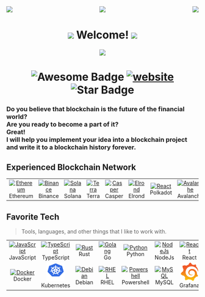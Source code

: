 <div align="center">
<a align="center" href="https://github.com/kyoheiito2117"><img src="https://readme-typing-svg.herokuapp.com/?lines=Welcome%20to%20My%20Github!;Full-Stack%20Blockchain%20Developer;6+%2B%20years%20of%20hands-on%20experience;&center=true&width=800&height=45"></a>

<img align="left" src="https://visitor-badge.laobi.icu/badge?page_id=kyoheiito2117.kyoheiito2117" />
<img align="right" src="https://img.shields.io/github/followers/kyoheiito2117?label=Follow&style=social" />

<h1><img src="https://gdi-nyc.github.io/intro-to-git-and-github/images/git-daft-punk-1.gif" height="60" /> Welcome! <img src="https://gdi-nyc.github.io/intro-to-git-and-github/images/git-daft-punk-1.gif" height="60" /></h1>
</div>
<p align="center">
  <img align="center" src="https://www.blockchaindevelopmentagency.com/images/dapp-development.jpg" style = "width: -webkit-fill-available;"/>
</p>
<h1 align="center">
  <img src="https://cdn.rawgit.com/sindresorhus/awesome/d7305f38d29fed78fa85652e3a63e154dd8e8829/media/badge.svg" alt="Awesome Badge"/>
  <a href="/"><img src="https://img.shields.io/static/v1?label=&labelColor=505050&message=findwork&color=%230076D6&style=flat&logo=google-chrome&logoColor=%230076D6" alt="website"/></a>
  <img src="https://img.shields.io/static/v1?label=%F0%9F%8C%9F&message=If%20Useful&style=style=flat&color=BC4E99" alt="Star Badge"/></a>
</h1>
<p>
<h3>
Do you believe that blockchain is the future of the financial world?<br>
Are you ready to become a part of it?<br>
Great!<br>
I will help you implement your idea into a blockchain project and write it to a blockchain history forever.<br>
</h3>
</p>

<h2 align="left" id="macropower-tech">Experienced Blockchain Network</h2>

<table>
  <tr>
    <td align="center" width="96">
      <a href="#macropower-tech">
        <img src="https://encrypted-tbn0.gstatic.com/images?q=tbn:ANd9GcQBUCvl89tSAMKbnSZqc9itD8CqFMpaModsxA&usqp=CAU" width="48" height="48" alt="Ethereum" />
      </a>
      <br>Ethereum
    </td>
    <td align="center" width="96">
      <a href="#macropower-tech">
        <img src="https://encrypted-tbn0.gstatic.com/images?q=tbn:ANd9GcQ0bukCY968PkxsM2v3W7dLuMvkSjS1Ni65vQ&usqp=CAU" width="48" height="48" alt="Binance" />
      </a>
      <br>Binance
    </td>
    <td align="center" width="96">
      <a href="#macropower-tech">
        <img src="./img/solana.png" width="48" height="48" alt="Solana" />
      </a>
      <br>Solana
    </td>
    <td align="center" width="96">
      <a href="#macropower-tech">
        <img src="https://miro.medium.com/max/3150/1*iXlKV_1vNPx2y3xV-tXrWg.png" width="48" height="48" alt="Terra" />
      </a>
      <br>Terra
    </td>
    <td align="center" width="96">
      <a href="#macropower-tech">
        <img src="https://cryptologos.cc/logos/casper-cspr-logo.png" width="48" height="48" alt="Casper" />
      </a>
      <br>Casper
    </td>
    <td align="center" width="96">
      <a href="#macropower-tech">
        <img src="https://cdn.iconscout.com/icon/premium/png-256-thumb/elrond-4441349-3679644.png" width="48" height="48" alt="Elrond" />
      </a>
      <br>Elrond
    </td>
    <td align="center" width="96">
      <a href="#macropower-tech" >
        <img src="https://encrypted-tbn0.gstatic.com/images?q=tbn:ANd9GcS3plj3648_HE4GOntwzMxwsGq9Ro9qf-wx9w&usqp=CAU" width="48" height="48" alt="React" />
      </a>
      <br>Polkadot
    </td>
    <td align="center" width="96">
      <a href="#macropower-tech">
        <img src="https://encrypted-tbn0.gstatic.com/images?q=tbn:ANd9GcR4pf4JAFjfEhB5VY0-TJH4Y1aLS-BPCdddsw&usqp=CAU" width="48" height="48" alt="Avalanche" />
      </a>
      <br>Avalanche
    </td>
    <td align="center" width="96">
      <a href="#macropower-tech">
        <img src="https://encrypted-tbn0.gstatic.com/images?q=tbn:ANd9GcQgwyOAYn_Z1BalQYMfN8zVqwenavJVSO9SUZ1rz0ZerShW-5Ubzf6U96kLODC-ta2bVks&usqp=CAU" width="48" height="48" alt="Polygon" />
      </a>
      <br>Polygon
    </td>
  </tr>
  </table>
  
<h2 align="left" id="macropower-tech">Favorite Tech</h2>

> Tools, languages, and other things that I like to work with.

<table>
  <tr>
    <td align="center" width="96">
      <a href="#macropower-tech">
        <img src="./img/javascript-original.svg" width="48" height="48" alt="JavaScript" />
      </a>
      <br>JavaScript
    </td>
    <td align="center" width="96">
      <a href="#macropower-tech">
        <img src="./img/typescript-original.svg" width="48" height="48" alt="TypeScript" />
      </a>
      <br>TypeScript
    </td>
    <td align="center" width="96">
      <a href="#macropower-tech">
        <img src="./img/rust.png" width="72" height="48" alt="Rust" />
      </a>
      <br>Rust
    </td>
    <td align="center" width="96">
      <a href="#macropower-tech">
        <img src="./img/go-flat.svg" width="48" height="48" alt="Golang" />
      </a>
      <br>Go
    </td>
    <td align="center" width="96">
      <a href="#macropower-tech">
        <img src="./img/python-original.svg" width="48" height="48" alt="Python" />
      </a>
      <br>Python
    </td>
    <td align="center" width="96">
      <a href="#macropower-tech">
        <img src="https://cdn.iconscout.com/icon/free/png-64/node-js-1174925.png" width="48" height="48" alt="NodeJs" />
      </a>
      <br>NodeJs
    </td>
    <td align="center" width="96">
      <a href="#macropower-tech" >
        <img src="./img/react-original.svg" width="48" height="48" alt="React" />
      </a>
      <br>React
    </td>
    <td align="center" width="96">
      <a href="#macropower-tech">
        <img src="https://cdn.iconscout.com/icon/free/png-64/vue-282497.png" width="48" height="48" alt="Vue" />
      </a>
      <br>Vue
    </td>
    <td align="center" width="96">
      <a href="#macropower-tech">
        <img src="./img/sass-original.svg" width="48" height="48" alt="Sass" />
      </a>
      <br>Sass
    </td>
  </tr>
  <tr>
    <td align="center" width="96"> 
      <a href="#macropower-tech" >
        <img src="./img/docker-original.svg" width="48" height="48" alt="Docker" />
      </a>
      <br>Docker
    </td>
    <td align="center" width="96">
      <a href="#macropower-tech" >
        <img src="https://raw.githubusercontent.com/cncf/artwork/master/projects/kubernetes/icon/color/kubernetes-icon-color.svg" width="48" height="48" alt="Kubernetes" />
      </a>
      <br>Kubernetes
    </td>
    <td align="center"  width="96">
      <a href="#macropower-tech">
        <img src="./img/debian-original.svg" width="48" height="48" alt="Debian" />
      </a>
      <br>Debian
    </td>
    <td align="center"  width="96">
      <a href="#macropower-tech">
        <img src="./img/redhat-original.svg" width="48" height="48" alt="RHEL" />
      </a>
      <br>RHEL
    </td>
    <td align="center" width="96">
      <a href="#macropower-tech">
        <img src="https://raw.githubusercontent.com/PowerShell/PowerShell/master/assets/ps_black_128.svg" width="48" height="48" alt="Powershell" />
      </a>
      <br>Powershell
    </td>
    <td align="center"  width="96">
      <a href="#macropower-tech">
        <img src="./img/mysql-original.svg" width="48" height="48" alt="MySQL" />
      </a>
      <br>MySQL
    </td>
    <td align="center" width="96">
      <a href="#macropower-tech" >
        <img src="https://raw.githubusercontent.com/grafana/grafana/master/public/img/grafana_icon.svg" width="48" height="48" alt="Grafana" />
      </a>
      <br>Grafana
    </td>
    <td align="center" width="96">
      <a href="#macropower-tech" >
        <img src="https://github.com/cncf/artwork/blob/master/projects/prometheus/icon/color/prometheus-icon-color.svg" width="48" height="48" alt="Prometheus" />
      </a>
      <br>Prometheus
    </td>
    <td align="center" width="96">
      <a href="#macropower-tech" >
        <img src="https://raw.githubusercontent.com/cncf/artwork/master/projects/thanos/icon/color/thanos-icon-color.svg" width="48" height="48" alt="Thanos" />
      </a>
      <br>Thanos
    </td>
  </tr>
</table>
